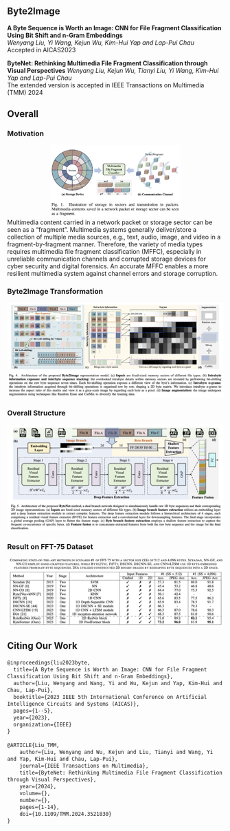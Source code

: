 ## Byte2Image
**A Byte Sequence is Worth an Image: CNN for File Fragment Classification Using Bit Shift and n-Gram Embeddings**    
*Wenyang Liu, Yi Wang, Kejun Wu, Kim-Hui Yap and Lap-Pui Chau*   
Accepted in AICAS2023

**ByteNet: Rethinking Multimedia File Fragment Classification through Visual Perspectives**
*Wenyang Liu, Kejun Wu, Tianyi Liu, Yi Wang, Kim-Hui Yap and Lap-Pui Chau*  
The extended version is accepted in IEEE Transactions on Multimedia (TMM) 2024


## Overall 
### Motivation
<div align="center">
  <img src="./figures/Intro.png" alt="Alt text" width="60%">
</div>
Multimedia content carried in a network packet or storage sector can be seen as a “fragment”. Multimedia systems generally deliver/store a collection of multiple media sources, e.g., text, audio, image, and video in a fragment-by-fragment manner. Therefore, the variety of media types requires multimedia file fragment classification (MFFC), especially in unreliable communication channels and corrupted storage devices for cyber security and digital forensics. An accurate MFFC enables a more resilient multimedia system against channel errors and storage corruption.

### Byte2Image Transformation
![Alt text](./figures/Byte2Image.png)  

### Overall Structure
![Alt text](./figures/Overview.png)  

### Result on FFT-75 Dataset
![Alt text](./figures/Results.png)  


## Citing Our Work
```
@inproceedings{liu2023byte,
  title={A Byte Sequence is Worth an Image: CNN for File Fragment Classification Using Bit Shift and n-Gram Embeddings},
  author={Liu, Wenyang and Wang, Yi and Wu, Kejun and Yap, Kim-Hui and Chau, Lap-Pui},
  booktitle={2023 IEEE 5th International Conference on Artificial Intelligence Circuits and Systems (AICAS)},
  pages={1--5},
  year={2023},
  organization={IEEE}
}

@ARTICLE{Liu_TMM,
    author={Liu, Wenyang and Wu, Kejun and Liu, Tianyi and Wang, Yi and Yap, Kim-Hui and Chau, Lap-Pui},
    journal={IEEE Transactions on Multimedia}, 
    title={ByteNet: Rethinking Multimedia File Fragment Classification through Visual Perspectives}, 
    year={2024},
    volume={},
    number={},
    pages={1-14},
    doi={10.1109/TMM.2024.3521830}
}
```
